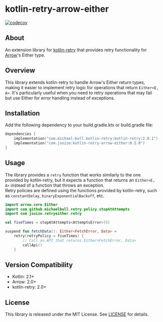 # kotlin-retry-arrow-either

[![codecov](https://codecov.io/gh/jsoizo/kotlin-retry-arrow-either/graph/badge.svg?token=hlqka9e5Ei)](https://codecov.io/gh/jsoizo/kotlin-retry-arrow-either)

## About

An extension library for [kotlin-retry](https://github.com/michaelbull/kotlin-retry) that provides retry functionality for [Arrow](https://arrow-kt.io/)'s Either type.

## Overview

This library extends kotlin-retry to handle Arrow's Either return types, making it easier to implement retry logic for operations that return `Either<E, A>`. It's particularly useful when you need to retry operations that may fail but use Either for error handling instead of exceptions.

## Installation

Add the following dependency to your build.gradle.kts or build.gradle file:

```kotlin
dependencies {
    implementation("com.michael-bull.kotlin-retry:kotlin-retry:2.0.1")
    implementation("com.jsoizo:kotlin-retry-arrow-either:0.1.0")
}
```

## Usage

The library provides a `retry` function that works similarly to the one provided by kotlin-retry, but it expects a function that returns an `Either<E, A>` instead of a function that throws an exception.  
Retry policies are defined using the functions provided by kotlin-retry, such as `constantDelay`, `binaryExponentialBackoff`, etc.

```kotlin
import arrow.core.Either
import com.github.michaelbull.retry.policy.stopAtAttempts
import com.jsoizo.retryeither.retry

val fiveTimes = stopAtAttempts<AttemptsError>(5)

suspend fun fetchData(): Either<FetchError, Data> = 
    retry(retryPolicy = fiveTimes) {
        // Call an API that returns Either<FetchError, Data>
        callApi()
    }
```

## Version Compatibility

- Kotlin: 2.1+
- Arrow: 2.0+
- kotlin-retry: 2.0+

## License

This library is released under the MIT License. See [LICENSE](LICENSE) for details.